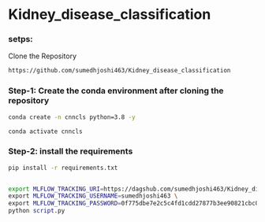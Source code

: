 # Kidney_disease_classification

### setps:
Clone the Repository

```bash
https://github.com/sumedhjoshi463/Kidney_disease_classification
```

### Step-1: Create the conda environment after cloning the repository

```bash
conda create -n cnncls python=3.8 -y
```

```bash
conda activate cnncls
```

### Step-2: install the requirements 
```bash
pip install -r requirements.txt
```

```bash

export MLFLOW_TRACKING_URI=https://dagshub.com/sumedhjoshi463/Kidney_disease_classification.mlflow \
export MLFLOW_TRACKING_USERNAME=sumedhjoshi463 \
export MLFLOW_TRACKING_PASSWORD=0f775dbe7e2c5c4fd1cdd27877b3ee90821cbc07 \
python script.py

```
